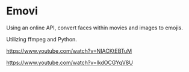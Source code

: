 # Emovi
Using an online API, convert faces within movies and images to emojis. 

Utilizing ffmpeg and Python.

https://www.youtube.com/watch?v=NIACKtEBTuM

https://www.youtube.com/watch?v=lkdOCGYqV8U
